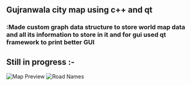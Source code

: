 ## Gujranwala city map using c++ and qt

### :Made custom graph data structure to store world map data and all its information to store in it and for gui used qt framework to print better GUI

## Still in progress :-

![Map Preview](<ScreenShots/Screenshot(7).png>)
![Road Names](<ScreenShots/Screenshot(8).png>)
